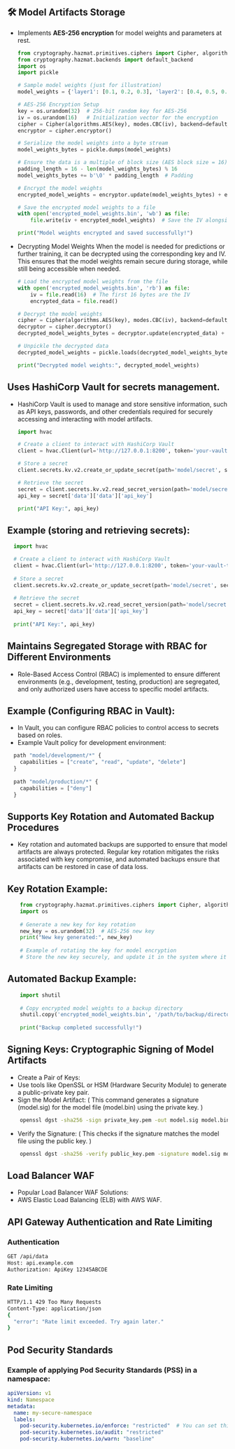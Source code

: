 
## 🛠️ Model Artifacts Storage
- Implements **AES-256 encryption** for model weights and parameters at rest.

    ```python
    from cryptography.hazmat.primitives.ciphers import Cipher, algorithms, modes
    from cryptography.hazmat.backends import default_backend
    import os
    import pickle
    
    # Sample model weights (just for illustration)
    model_weights = {'layer1': [0.1, 0.2, 0.3], 'layer2': [0.4, 0.5, 0.6]}
    
    # AES-256 Encryption Setup
    key = os.urandom(32)  # 256-bit random key for AES-256
    iv = os.urandom(16)   # Initialization vector for the encryption
    cipher = Cipher(algorithms.AES(key), modes.CBC(iv), backend=default_backend())
    encryptor = cipher.encryptor()
    
    # Serialize the model weights into a byte stream
    model_weights_bytes = pickle.dumps(model_weights)
    
    # Ensure the data is a multiple of block size (AES block size = 16)
    padding_length = 16 - len(model_weights_bytes) % 16
    model_weights_bytes += b'\0' * padding_length  # Padding
    
    # Encrypt the model weights
    encrypted_model_weights = encryptor.update(model_weights_bytes) + encryptor.finalize()
    
    # Save the encrypted model weights to a file
    with open('encrypted_model_weights.bin', 'wb') as file:
        file.write(iv + encrypted_model_weights)  # Save the IV alongside the encrypted data
    
    print("Model weights encrypted and saved successfully!")
    ```


- Decrypting Model Weights
When the model is needed for predictions or further training, it can be decrypted using the corresponding key and IV. This ensures that the model weights remain secure during storage, while still being accessible when needed.

    ```python
    # Load the encrypted model weights from the file
    with open('encrypted_model_weights.bin', 'rb') as file:
        iv = file.read(16)  # The first 16 bytes are the IV
        encrypted_data = file.read()
    
    # Decrypt the model weights
    cipher = Cipher(algorithms.AES(key), modes.CBC(iv), backend=default_backend())
    decryptor = cipher.decryptor()
    decrypted_model_weights_bytes = decryptor.update(encrypted_data) + decryptor.finalize()
    
    # Unpickle the decrypted data
    decrypted_model_weights = pickle.loads(decrypted_model_weights_bytes)
    
    print("Decrypted model weights:", decrypted_model_weights)
    ```

## Uses HashiCorp Vault for secrets management.
- HashiCorp Vault is used to manage and store sensitive information, such as API keys, passwords, and other credentials required for securely accessing and interacting with model artifacts.
  ```python
  import hvac

  # Create a client to interact with HashiCorp Vault
  client = hvac.Client(url='http://127.0.0.1:8200', token='your-vault-token')
  
  # Store a secret
  client.secrets.kv.v2.create_or_update_secret(path='model/secret', secret={'api_key': 'your-api-key'})
  
  # Retrieve the secret
  secret = client.secrets.kv.v2.read_secret_version(path='model/secret')
  api_key = secret['data']['data']['api_key']
  
  print("API Key:", api_key)
  ```
## Example (storing and retrieving secrets):
  ```python
    import hvac
  
    # Create a client to interact with HashiCorp Vault
    client = hvac.Client(url='http://127.0.0.1:8200', token='your-vault-token')
    
    # Store a secret
    client.secrets.kv.v2.create_or_update_secret(path='model/secret', secret={'api_key': 'your-api-key'})
    
    # Retrieve the secret
    secret = client.secrets.kv.v2.read_secret_version(path='model/secret')
    api_key = secret['data']['data']['api_key']
    
    print("API Key:", api_key)
  ```
## Maintains Segregated Storage with RBAC for Different Environments
- Role-Based Access Control (RBAC) is implemented to ensure different environments (e.g., development, testing, production) are segregated, and only authorized users have access to specific model artifacts.

## Example (Configuring RBAC in Vault):
- In Vault, you can configure RBAC policies to control access to secrets based on roles.
- Example Vault policy for development environment:
```python
  path "model/development/*" {
    capabilities = ["create", "read", "update", "delete"]
  }
  
  path "model/production/*" {
    capabilities = ["deny"]
  }
```

## Supports Key Rotation and Automated Backup Procedures
- Key rotation and automated backups are supported to ensure that model artifacts are always protected. Regular key rotation mitigates the risks associated with key compromise, and automated backups ensure that artifacts can be restored in case of data loss.

## Key Rotation Example:
```python
    from cryptography.hazmat.primitives.ciphers import Cipher, algorithms, modes
    import os
    
    # Generate a new key for key rotation
    new_key = os.urandom(32)  # AES-256 new key
    print("New key generated:", new_key)
    
    # Example of rotating the key for model encryption
    # Store the new key securely, and update it in the system where it is used for model encryption
```
## Automated Backup Example:
```python
    import shutil
    
    # Copy encrypted model weights to a backup directory
    shutil.copy('encrypted_model_weights.bin', '/path/to/backup/directory/encrypted_model_weights_backup.bin')
    
    print("Backup completed successfully!")
```
## Signing Keys: Cryptographic Signing of Model Artifacts
- Create a Pair of Keys:
- Use tools like OpenSSL or HSM (Hardware Security Module) to generate a public-private key pair.
- Sign the Model Artifact: ( This command generates a signature (model.sig) for the model file (model.bin) using the private key. )
```bash
    openssl dgst -sha256 -sign private_key.pem -out model.sig model.bin
```
- Verify the Signature: ( This checks if the signature matches the model file using the public key. )
```bash
    openssl dgst -sha256 -verify public_key.pem -signature model.sig model.bin
```

## Load Balancer WAF
- Popular Load Balancer WAF Solutions:
- AWS Elastic Load Balancing (ELB) with AWS WAF.

## API Gateway Authentication and Rate Limiting
### Authentication
```bash
GET /api/data
Host: api.example.com
Authorization: ApiKey 12345ABCDE
```
### Rate Limiting
```bash
HTTP/1.1 429 Too Many Requests
Content-Type: application/json
{
  "error": "Rate limit exceeded. Try again later."
}
```
## Pod Security Standards
### Example of applying Pod Security Standards (PSS) in a namespace:
```yaml
apiVersion: v1
kind: Namespace
metadata:
  name: my-secure-namespace
  labels:
    pod-security.kubernetes.io/enforce: "restricted"  # You can set this to "baseline" or "privileged"
    pod-security.kubernetes.io/audit: "restricted"
    pod-security.kubernetes.io/warn: "baseline"
```




  
